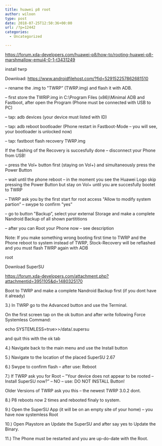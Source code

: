 ```yaml
---
title: huawei p8 root
author: wiloon
type: post
date: 2018-07-25T12:50:36+00:00
url: /?p=12442
categories:
  - Uncategorized

---
```

https://forum.xda-developers.com/huawei-p8/how-to/rooting-huawei-p8-marshmallow-emui4-0-1-t3431249
  
install twrp
  
Download: https://www.androidfilehost.com/?fid=529152257862681510
  
&#8211; rename the .img to "TWRP&#8221; (TWRP.img) and flash it with ADB.
  
&#8211; first store the TWRlP.img in C:\Program Files (x86)\Minimal ADB and Fastboot, after open the Program (Phone must be connected with USB to PC)
  
&#8211; tap: adb devices (your device must listed with ID)
  
&#8211; tap: adb reboot bootloader (Phone restart in Fastboot-Mode &#8211; you will see, your bootloader is unlocked now)
  
&#8211; tap: fastboot flash recovery TWRP.img
  
If the flashing of the Recovery is succesfully done &#8211; disconnect your Phone from USB!
  
&#8211; press the Vol+ button first (staying on Vol+) and simultaneously press the Power Button
  
&#8211; wait until the phone reboot &#8211; in the moment you see the Huawei Logo skip pressing the Power Button but stay on Vol+ until you are succesfully bootet to TWRP
  
&#8211; TWRP ask you by the first start for root access "Allow to modify system partion&#8221; &#8211; swype to confirm "yes&#8221;
  
&#8211; go to button "Backup&#8221;, select your external Storage and make a complete Nandroid Backup of all shown partititions
  
&#8211; after you can Root your Phone now &#8211; see description
  
Note: If you make something wrong booting first time to TWRP and the Phone reboot to system instead of TWRP, Stock-Recovery will be reflashed and you must flash TWRP again with ADB

root
  
Download SuperSU
  
https://forum.xda-developers.com/attachment.php?attachmentid=3951105&d=1480325170
  
Boot to TWRP and make a complete Nandroid Backup first (if you dont have it already)
  
3.) In TWRP go to the Advanced button and use the Terminal.
  
On the first screen tap on the ok button and after write following Force Systemless Command:
  
echo SYSTEMLESS=true>>/data/.supersu
  
and quit this with the ok tab
  
4.) Navigate back to the main menu and use the Install button
  
5.) Navigate to the location of the placed SuperSU 2.67
  
6.) Swype to confirm flash &#8211; after use: Reboot
  
7.) If TWRP ask you for Root &#8211; "Your device does not appear to be rooted &#8211; Install SuperSU now?&#8221; &#8211; NO &#8211; use: DO NOT INSTALL Button!
  
Older Versions of TWRP ask you this &#8211; the newest TWRP 3.0.2 dont.
  
8.) P8 reboots now 2 times and rebooted finaly to system.
  
9.) Open the SuperSU App (it will be on an empty site of your home) &#8211; you have now systemless Root
  
10.) Open Playstore an Update the SuperSU and after say yes to Update the Binary.
  
11.) The Phone must be restarted and you are up-do-date with the Root.